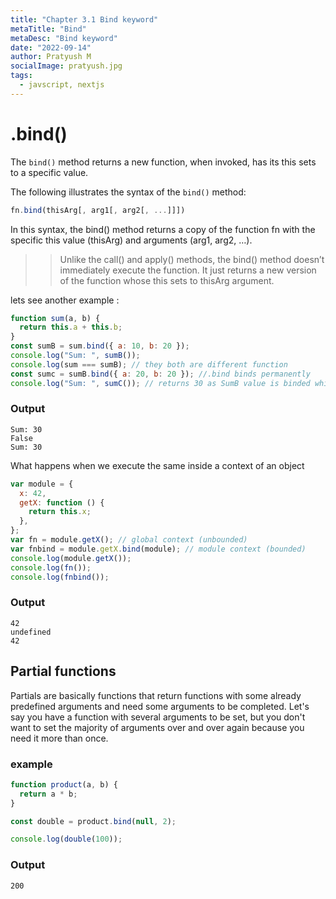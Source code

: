 ```yaml
---
title: "Chapter 3.1 Bind keyword"
metaTitle: "Bind"
metaDesc: "Bind keyword"
date: "2022-09-14"
author: Pratyush M
socialImage: pratyush.jpg
tags:
  - javscript, nextjs
---
```


# .bind()

The `bind()` method returns a new function, when invoked, has its this sets to a specific value.

The following illustrates the syntax of the `bind()` method:

```js
fn.bind(thisArg[, arg1[, arg2[, ...]]])
```

In this syntax, the bind() method returns a copy of the function fn with the specific this value (thisArg) and arguments (arg1, arg2, …).

> > Unlike the call() and apply() methods, the bind() method doesn’t immediately execute the function. It just returns a new version of the function whose this sets to thisArg argument.

lets see another example :

```js
function sum(a, b) {
  return this.a + this.b;
}
const sumB = sum.bind({ a: 10, b: 20 });
console.log("Sum: ", sumB());
console.log(sum === sumB); // they both are different function
const sumc = sumB.bind({ a: 20, b: 20 }); //.bind binds permanently
console.log("Sum: ", sumC()); // returns 30 as SumB value is binded which is 30
```

### Output

```
Sum: 30
False
Sum: 30
```

What happens when we execute the same inside a context of an object

```js
var module = {
  x: 42,
  getX: function () {
    return this.x;
  },
};
var fn = module.getX(); // global context (unbounded)
var fnbind = module.getX.bind(module); // module context (bounded)
console.log(module.getX());
console.log(fn());
console.log(fnbind());
```

### Output

```
42
undefined
42
```

## Partial functions

Partials are basically functions that return functions with some already predefined arguments and need some arguments to be completed. Let's say you have a function with several arguments to be set, but you don't want to set the majority of arguments over and over again because you need it more than once.

### example

```js
function product(a, b) {
  return a * b;
}

const double = product.bind(null, 2);

console.log(double(100));
```

### Output

```
200
```
